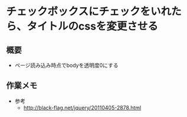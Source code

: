 # チェックボックスにチェックをいれたら、タイトルのcssを変更させる

## 概要
- ページ読み込み時点でbodyを透明度0にする

## 作業メモ
- 参考
    - http://black-flag.net/jquery/20110405-2878.html
